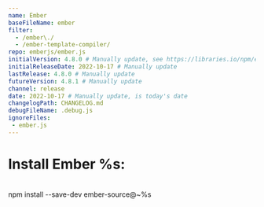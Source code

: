 ```yaml
---
name: Ember
baseFileName: ember
filter:
  - /ember\./
  - /ember-template-compiler/
repo: emberjs/ember.js
initialVersion: 4.8.0 # Manually update, see https://libraries.io/npm/ember-source throughout
initialReleaseDate: 2022-10-17 # Manually update
lastRelease: 4.8.0 # Manually update
futureVersion: 4.8.1 # Manually update
channel: release
date: 2022-10-17 # Manually update, is today's date
changelogPath: CHANGELOG.md
debugFileName: .debug.js
ignoreFiles:
 - ember.js
---
```

# Install Ember %s:
<br>
npm install --save-dev ember-source@~%s
